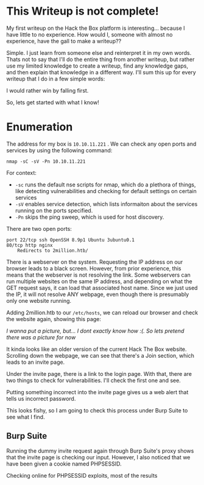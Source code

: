 # This Writeup is not complete!
My first writeup on the Hack the Box platform is interesting... because I have little to no experience. How would I, someone with almost no experience, have the gall to make a writeup??

Simple. I just learn from someone else and reinterpret it in my own words. Thats not to say that I'll do the entire thing from another writeup, but rather use my limited knowledge to create a writeup, find any knowledge gaps, and then explain that knowledge in a different way. I'll sum this up for every writeup that I do in a few simple words:

I would rather win by falling first.

So, lets get started with what I know!

# Enumeration
The address for my box is `10.10.11.221` . We can check any open ports and services by using the following command:

`nmap -sC -sV -Pn 10.10.11.221`

For context:
* `-sc` runs the default nse scripts for nmap, which do a plethora of things, like detecting vulnerabilities and checking for default settings on certain services
* `-sV` enables service detection, which lists informaiton about the services running on the ports specified.
* `-Pn` skips the ping sweep, which is used for host discovery.

There are two open ports:

```
port 22/tcp ssh OpenSSH 8.9p1 Ubuntu 3ubuntu0.1
80/tcp http nginx
	Redirects to 2million.htb/
```

There is a webserver on the system. Requesting the IP address on our browser leads to a black screen. However, from prior experience, this means that the webserver is not resolving the link. Some webservers can run multiple websites on the same IP address, and depending on what the GET request says, it can load that associated host name. Since we just used the IP, it will not resolve ANY webpage, even though there is presumably only one website running.

Adding 2million.htb to our `/etc/hosts`, we can reload our browser and check the website again, showing this page:

*I wanna put a picture, but... I dont exactly know how :(. So lets pretend there was a picture for now*

It kinda looks like an older version of the current Hack The Box website. Scrolling down the webpage, we can see that there's a Join section, which leads to an invite page.

Under the invite page, there is a link to the login page. With that, there are two things to check for vulnerabilities. I'll check the first one and see.

Putting something incorrect into the invite page gives us a web alert that tells us incorrect password.

This looks fishy, so I am going to check this process under Burp Suite to see what I find.

## Burp Suite
Running the dummy invite request again through Burp Suite's proxy shows that the invite page is checking our input. However, I also noticed that we have been given a cookie named PHPSESSID. 

Checking online for PHPSESSID exploits, most of the results